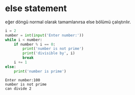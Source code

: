 # else statement

eğer döngü normal olarak tamamlanırsa else bölümü çalıştırılır.

```python
i = 2
number = int(input('Enter number:'))
while i < number:
    if number % i == 0:
        print('number is not prime')
        print('divisible by', i)
        break
    i += 1
else:
    print('number is prime')
```

```
Enter number:100
number is not prime
can divide 2
```
